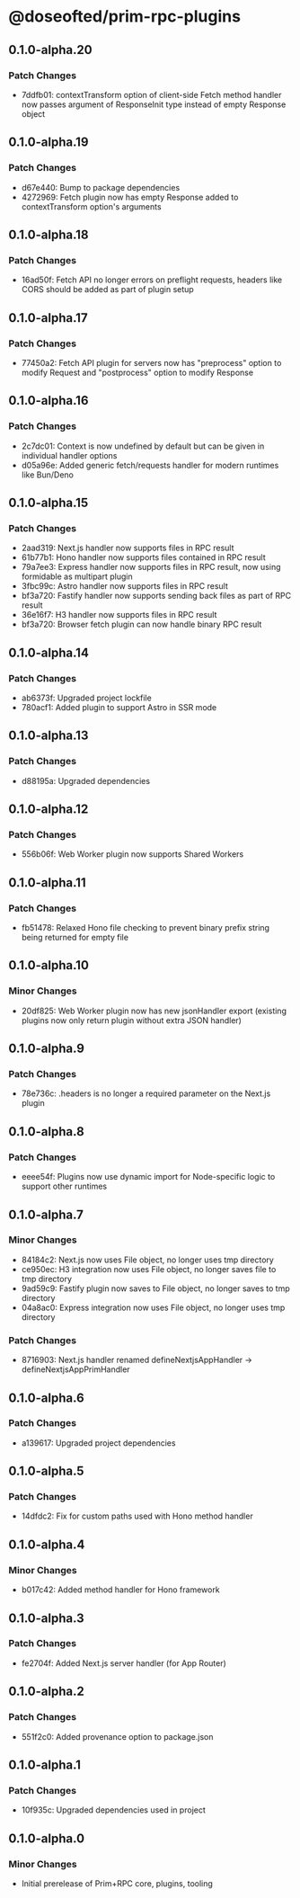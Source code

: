 # @doseofted/prim-rpc-plugins

## 0.1.0-alpha.20

### Patch Changes

- 7ddfb01: contextTransform option of client-side Fetch method handler now passes argument of ResponseInit type instead
  of empty Response object

## 0.1.0-alpha.19

### Patch Changes

- d67e440: Bump to package dependencies
- 4272969: Fetch plugin now has empty Response added to contextTransform option's arguments

## 0.1.0-alpha.18

### Patch Changes

- 16ad50f: Fetch API no longer errors on preflight requests, headers like CORS should be added as part of plugin setup

## 0.1.0-alpha.17

### Patch Changes

- 77450a2: Fetch API plugin for servers now has "preprocess" option to modify Request and "postprocess" option to modify
  Response

## 0.1.0-alpha.16

### Patch Changes

- 2c7dc01: Context is now undefined by default but can be given in individual handler options
- d05a96e: Added generic fetch/requests handler for modern runtimes like Bun/Deno

## 0.1.0-alpha.15

### Patch Changes

- 2aad319: Next.js handler now supports files in RPC result
- 61b77b1: Hono handler now supports files contained in RPC result
- 79a7ee3: Express handler now supports files in RPC result, now using formidable as multipart plugin
- 3fbc99c: Astro handler now supports files in RPC result
- bf3a720: Fastify handler now supports sending back files as part of RPC result
- 36e16f7: H3 handler now supports files in RPC result
- bf3a720: Browser fetch plugin can now handle binary RPC result

## 0.1.0-alpha.14

### Patch Changes

- ab6373f: Upgraded project lockfile
- 780acf1: Added plugin to support Astro in SSR mode

## 0.1.0-alpha.13

### Patch Changes

- d88195a: Upgraded dependencies

## 0.1.0-alpha.12

### Patch Changes

- 556b06f: Web Worker plugin now supports Shared Workers

## 0.1.0-alpha.11

### Patch Changes

- fb51478: Relaxed Hono file checking to prevent binary prefix string being returned for empty file

## 0.1.0-alpha.10

### Minor Changes

- 20df825: Web Worker plugin now has new jsonHandler export (existing plugins now only return plugin without extra JSON
  handler)

## 0.1.0-alpha.9

### Patch Changes

- 78e736c: .headers is no longer a required parameter on the Next.js plugin

## 0.1.0-alpha.8

### Patch Changes

- eeee54f: Plugins now use dynamic import for Node-specific logic to support other runtimes

## 0.1.0-alpha.7

### Minor Changes

- 84184c2: Next.js now uses File object, no longer uses tmp directory
- ce950ec: H3 integration now uses File object, no longer saves file to tmp directory
- 9ad59c9: Fastify plugin now saves to File object, no longer saves to tmp directory
- 04a8ac0: Express integration now uses File object, no longer uses tmp directory

### Patch Changes

- 8716903: Next.js handler renamed defineNextjsAppHandler -> defineNextjsAppPrimHandler

## 0.1.0-alpha.6

### Patch Changes

- a139617: Upgraded project dependencies

## 0.1.0-alpha.5

### Patch Changes

- 14dfdc2: Fix for custom paths used with Hono method handler

## 0.1.0-alpha.4

### Minor Changes

- b017c42: Added method handler for Hono framework

## 0.1.0-alpha.3

### Patch Changes

- fe2704f: Added Next.js server handler (for App Router)

## 0.1.0-alpha.2

### Patch Changes

- 551f2c0: Added provenance option to package.json

## 0.1.0-alpha.1

### Patch Changes

- 10f935c: Upgraded dependencies used in project

## 0.1.0-alpha.0

### Minor Changes

- Initial prerelease of Prim+RPC core, plugins, tooling
